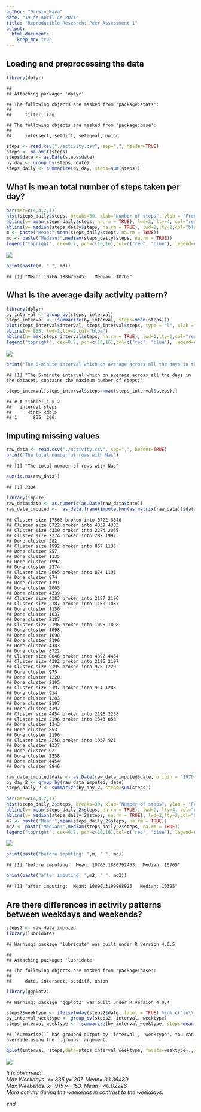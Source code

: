 ```yaml
---
author: "Darwin Nava"
date: "19 de abril de 2021"
title: "Reproducible Research: Peer Assessment 1"
output: 
  html_document:
    keep_md: true
---
```




## Loading and preprocessing the data  

```r
library(dplyr)
```

```
## 
## Attaching package: 'dplyr'
```

```
## The following objects are masked from 'package:stats':
## 
##     filter, lag
```

```
## The following objects are masked from 'package:base':
## 
##     intersect, setdiff, setequal, union
```

```r
steps <- read.csv("./activity.csv", sep=",", header=TRUE)  
steps <- na.omit(steps)  
steps$date <- as.Date(steps$date)  
by_day <- group_by(steps, date)  
steps_daily <- summarize(by_day, steps=sum(steps))  
```

## What is mean total number of steps taken per day?  

```r
par(mar=c(4,4,2,1))  
hist(steps_daily$steps, breaks=30, xlab="Number of steps", ylab = "Frequency", main = "Distribution. Number of steps daily", col="yellow", xlim=c(0, 25000))  
abline(v= mean(steps_daily$steps, na.rm = TRUE), lwd=2, lty=4, col="red")  
abline(v= median(steps_daily$steps, na.rm = TRUE), lwd=2,lty=2,col="blue")  
m <- paste("Mean:",mean(steps_daily$steps, na.rm = TRUE))  
md <- paste("Median:",median(steps_daily$steps, na.rm = TRUE))  
legend("topright", cex=0.7, pch=c(16,16),col=c("red", "blue"), legend=c(m, md))  
```

![](PA1_template_files/figure-html/unnamed-chunk-2-1.png)<!-- -->

```r
print(paste(m, " ", md))  
```

```
## [1] "Mean: 10766.1886792453   Median: 10765"
```

## What is the average daily activity pattern?  

```r
library(dplyr) 
by_interval <- group_by(steps, interval)  
steps_interval <- (summarize(by_interval, steps=mean(steps)))  
plot(steps_interval$interval, steps_interval$steps, type = "l", xlab = "5-minute interval", ylab = "The average number of steps taken", main = "The average daily activity pattern", col="Yellow")  
abline(v= 835, lwd=1,lty=2,col="blue")  
abline(h= max(steps_interval$steps, na.rm = TRUE), lwd=1,lty=2,col="red")  
legend("topright", cex=0.7, pch=c(16,16),col=c("red", "blue"), legend=c("Y-Steps Max: 206.16", "X-Interval:835"))  
```

![](PA1_template_files/figure-html/unnamed-chunk-3-1.png)<!-- -->

```r
print("The 5-minute interval which on average across all the days in the dataset, contains the maximum number of steps:")  
```

```
## [1] "The 5-minute interval which on average across all the days in the dataset, contains the maximum number of steps:"
```

```r
steps_interval[steps_interval$steps==max(steps_interval$steps),]  
```

```
## # A tibble: 1 x 2
##   interval steps
##      <int> <dbl>
## 1      835  206.
```

## Imputing missing values  

```r
raw_data <- read.csv("./activity.csv", sep=",", header=TRUE)  
print("The total number of rows with Nas")  
```

```
## [1] "The total number of rows with Nas"
```

```r
sum(is.na(raw_data))  
```

```
## [1] 2304
```

```r
library(impute)  
raw_data$date <- as.numeric(as.Date(raw_data$date))  
raw_data_imputed <-  as.data.frame(impute.knn(as.matrix(raw_data))$data)
```

```
## Cluster size 17568 broken into 8722 8846 
## Cluster size 8722 broken into 4339 4383 
## Cluster size 4339 broken into 2274 2065 
## Cluster size 2274 broken into 282 1992 
## Done cluster 282 
## Cluster size 1992 broken into 857 1135 
## Done cluster 857 
## Done cluster 1135 
## Done cluster 1992 
## Done cluster 2274 
## Cluster size 2065 broken into 874 1191 
## Done cluster 874 
## Done cluster 1191 
## Done cluster 2065 
## Done cluster 4339 
## Cluster size 4383 broken into 2187 2196 
## Cluster size 2187 broken into 1150 1037 
## Done cluster 1150 
## Done cluster 1037 
## Done cluster 2187 
## Cluster size 2196 broken into 1098 1098 
## Done cluster 1098 
## Done cluster 1098 
## Done cluster 2196 
## Done cluster 4383 
## Done cluster 8722 
## Cluster size 8846 broken into 4392 4454 
## Cluster size 4392 broken into 2195 2197 
## Cluster size 2195 broken into 975 1220 
## Done cluster 975 
## Done cluster 1220 
## Done cluster 2195 
## Cluster size 2197 broken into 914 1283 
## Done cluster 914 
## Done cluster 1283 
## Done cluster 2197 
## Done cluster 4392 
## Cluster size 4454 broken into 2196 2258 
## Cluster size 2196 broken into 1343 853 
## Done cluster 1343 
## Done cluster 853 
## Done cluster 2196 
## Cluster size 2258 broken into 1337 921 
## Done cluster 1337 
## Done cluster 921 
## Done cluster 2258 
## Done cluster 4454 
## Done cluster 8846
```

```r
raw_data_imputed$date <- as.Date(raw_data_imputed$date, origin = "1970-01-01")  
by_day_2 <- group_by(raw_data_imputed, date)  
steps_daily_2 <- summarize(by_day_2, steps=sum(steps))  

par(mar=c(4,4,2,1))  
hist(steps_daily_2$steps, breaks=30, xlab="Number of steps", ylab = "Frequency", main = "Distribution. Number of steps daily", col="yellow", xlim=c(0, 25000))  
abline(v= mean(steps_daily_2$steps, na.rm = TRUE), lwd=2, lty=4, col="red")  
abline(v= median(steps_daily_2$steps, na.rm = TRUE), lwd=2,lty=2,col="blue")  
m2 <- paste("Mean:",mean(steps_daily_2$steps, na.rm = TRUE))  
md2 <- paste("Median:",median(steps_daily_2$steps, na.rm = TRUE))  
legend("topright", cex=0.7, pch=c(16,16),col=c("red", "blue"), legend=c(m2, md2))  
```

![](PA1_template_files/figure-html/unnamed-chunk-4-1.png)<!-- -->

```r
print(paste("before imputing: ",m, " ", md))  
```

```
## [1] "before imputing:  Mean: 10766.1886792453   Median: 10765"
```

```r
print(paste("after imputing: ",m2, " ", md2))  
```

```
## [1] "after imputing:  Mean: 10090.3199908925   Median: 10395"
```

## Are there differences in activity patterns between weekdays and weekends?  

```r
steps2 <- raw_data_imputed  
library(lubridate) 
```

```
## Warning: package 'lubridate' was built under R version 4.0.5
```

```
## 
## Attaching package: 'lubridate'
```

```
## The following objects are masked from 'package:base':
## 
##     date, intersect, setdiff, union
```

```r
library(ggplot2)
```

```
## Warning: package 'ggplot2' was built under R version 4.0.4
```

```r
steps2$weektype <- ifelse(wday(steps2$date, label = TRUE) %in% c("lu\\.","ma\\.","mi\\.","ju\\.","vi\\." ),"Weekdays","Weekends")  
by_interval_weektype <- group_by(steps2, interval, weektype)  
steps_interval_weektype <- (summarize(by_interval_weektype, steps=mean(steps), weektype=weektype))   
```

```
## `summarise()` has grouped output by 'interval', 'weektype'. You can override using the `.groups` argument.
```

```r
qplot(interval, steps,data=steps_interval_weektype, facets=weektype~.,geom="line" , xlab = "5-minute interval", ylab = "The average number of steps taken", main = "The average daily activity pattern")  
```

![](PA1_template_files/figure-html/unnamed-chunk-5-1.png)<!-- -->

*It is observed:*  
*Max Weekdays: x= 835 y= 207. Mean= 33.36489*  
*Max Weekends: x= 915 y= 153. Mean= 40.02226*  
*More activity during the weekends in contrast to the weekdays.*  

*end*
